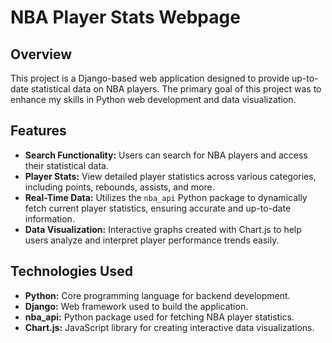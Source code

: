 # NBA Player Stats Webpage

## Overview

This project is a Django-based web application designed to provide up-to-date statistical data on NBA players. The primary goal of this project was to enhance my skills in Python web development and data visualization.

## Features

- **Search Functionality:** Users can search for NBA players and access their statistical data.
- **Player Stats:** View detailed player statistics across various categories, including points, rebounds, assists, and more.
- **Real-Time Data:** Utilizes the `nba_api` Python package to dynamically fetch current player statistics, ensuring accurate and up-to-date information.
- **Data Visualization:** Interactive graphs created with Chart.js to help users analyze and interpret player performance trends easily.

## Technologies Used

- **Python:** Core programming language for backend development.
- **Django:** Web framework used to build the application.
- **nba_api:** Python package used for fetching NBA player statistics.
- **Chart.js:** JavaScript library for creating interactive data visualizations.
